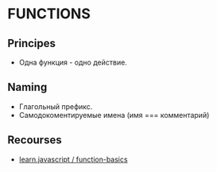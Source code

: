# FUNCTIONS

## Principes
- Одна функция - одно действие.

## Naming
- Глагольный префикс.
- Самодокоментируемые имена (имя === комментарий)

## Recourses
- [learn.javascript / function-basics](https://learn.javascript.ru/function-basics)